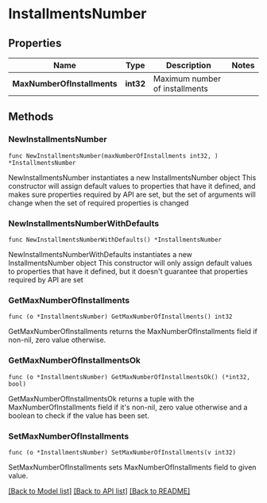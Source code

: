 # InstallmentsNumber

## Properties

Name | Type | Description | Notes
------------ | ------------- | ------------- | -------------
**MaxNumberOfInstallments** | **int32** | Maximum number of installments | 

## Methods

### NewInstallmentsNumber

`func NewInstallmentsNumber(maxNumberOfInstallments int32, ) *InstallmentsNumber`

NewInstallmentsNumber instantiates a new InstallmentsNumber object
This constructor will assign default values to properties that have it defined,
and makes sure properties required by API are set, but the set of arguments
will change when the set of required properties is changed

### NewInstallmentsNumberWithDefaults

`func NewInstallmentsNumberWithDefaults() *InstallmentsNumber`

NewInstallmentsNumberWithDefaults instantiates a new InstallmentsNumber object
This constructor will only assign default values to properties that have it defined,
but it doesn't guarantee that properties required by API are set

### GetMaxNumberOfInstallments

`func (o *InstallmentsNumber) GetMaxNumberOfInstallments() int32`

GetMaxNumberOfInstallments returns the MaxNumberOfInstallments field if non-nil, zero value otherwise.

### GetMaxNumberOfInstallmentsOk

`func (o *InstallmentsNumber) GetMaxNumberOfInstallmentsOk() (*int32, bool)`

GetMaxNumberOfInstallmentsOk returns a tuple with the MaxNumberOfInstallments field if it's non-nil, zero value otherwise
and a boolean to check if the value has been set.

### SetMaxNumberOfInstallments

`func (o *InstallmentsNumber) SetMaxNumberOfInstallments(v int32)`

SetMaxNumberOfInstallments sets MaxNumberOfInstallments field to given value.



[[Back to Model list]](../README.md#documentation-for-models) [[Back to API list]](../README.md#documentation-for-api-endpoints) [[Back to README]](../README.md)


